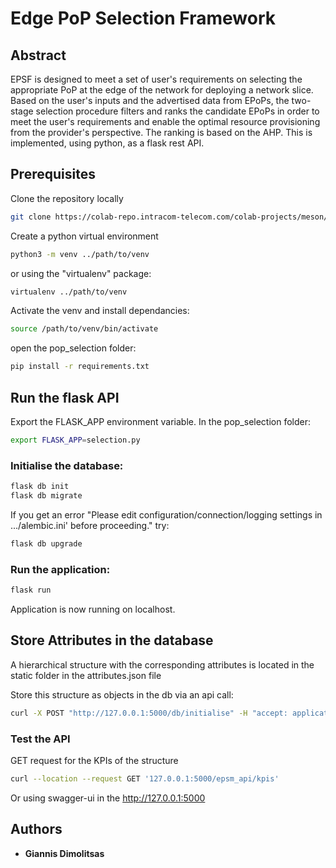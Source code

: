 # Edge PoP Selection Framework

## Abstract

EPSF is designed to meet a set of user's requirements on selecting the appropriate PoP at the edge of the network for deploying a network slice. 
Based on the user's inputs and the advertised data from EPoPs, the two-stage selection procedure filters and ranks the candidate EPoPs in order to meet the user's requirements and enable the optimal resource provisioning from the provider's perspective. The ranking is based on the AHP. This is implemented, using python, as a flask rest API.

## Prerequisites

Clone the repository locally

```bash
git clone https://colab-repo.intracom-telecom.com/colab-projects/meson/meson.git
```

Create a python virtual environment

```bash
python3 -m venv ../path/to/venv
```

or using the "virtualenv" package:
```bash
virtualenv ../path/to/venv
```

Activate the venv and install dependancies:
```bash
source /path/to/venv/bin/activate
```
open the pop_selection folder:
```bash
pip install -r requirements.txt
```

## Run the flask API

Export the FLASK_APP environment variable. In the pop_selection folder:

```bash
export FLASK_APP=selection.py
```

### Initialise the database:

```bash
flask db init
flask db migrate
```

If you get an error "Please edit configuration/connection/logging settings in .../alembic.ini' before proceeding." try:

```bash
flask db upgrade
```

### Run the application:

```bash
flask run
```
Application is now running on localhost.

## Store Attributes in the database

A hierarchical structure with the corresponding attributes is located in the static folder in the attributes.json file

Store this structure as objects in the db via an api call:

```bash
curl -X POST "http://127.0.0.1:5000/db/initialise" -H "accept: application/json" -H "Content-Type: application/json" -d @./static/attributes.json
```
### Test the API

GET request for the KPIs of the structure

```bash
curl --location --request GET '127.0.0.1:5000/epsm_api/kpis'
```

Or using swagger-ui in the http://127.0.0.1:5000

## Authors

* **Giannis Dimolitsas**
